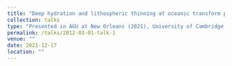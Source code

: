 ```yaml
---
title: "Deep hydration and lithospheric thinning at oceanic transform plate boundary"
collection: talks
type: "Presented in AGU at New Orleans (2021), University of Cambridge (2022), Chinese Academy of Geological Sciences (2022) and Conference on Earth System Science in Shanghai (in Chinese, 2023), University of Strasbourg (2024) and Ecole Normale Supérieure Paris (2024)"
permalink: /talks/2012-03-01-talk-1
venue: ""
date: 2021-12-17
location: ""
---
```

